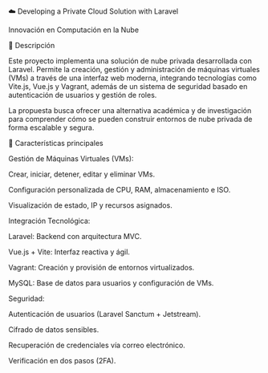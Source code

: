 ☁️ Developing a Private Cloud Solution with Laravel

Innovación en Computación en la Nube

📖 Descripción

Este proyecto implementa una solución de nube privada desarrollada con Laravel. Permite la creación, gestión y administración de máquinas virtuales (VMs) a través de una interfaz web moderna, integrando tecnologías como Vite.js, Vue.js y Vagrant, además de un sistema de seguridad basado en autenticación de usuarios y gestión de roles.

La propuesta busca ofrecer una alternativa académica y de investigación para comprender cómo se pueden construir entornos de nube privada de forma escalable y segura.

🚀 Características principales

Gestión de Máquinas Virtuales (VMs):

Crear, iniciar, detener, editar y eliminar VMs.

Configuración personalizada de CPU, RAM, almacenamiento e ISO.

Visualización de estado, IP y recursos asignados.

Integración Tecnológica:

Laravel: Backend con arquitectura MVC.

Vue.js + Vite: Interfaz reactiva y ágil.

Vagrant: Creación y provisión de entornos virtualizados.

MySQL: Base de datos para usuarios y configuración de VMs.

Seguridad:

Autenticación de usuarios (Laravel Sanctum + Jetstream).

Cifrado de datos sensibles.

Recuperación de credenciales vía correo electrónico.

Verificación en dos pasos (2FA).
